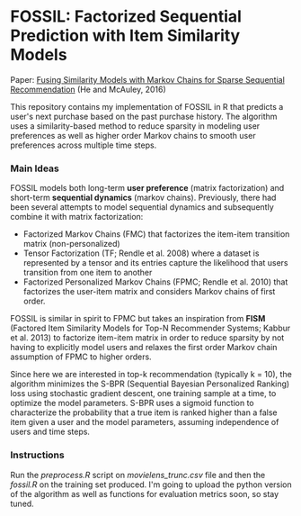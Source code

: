 # FOSSIL: Factorized Sequential Prediction with Item Similarity Models
Paper: [Fusing Similarity Models with Markov Chains for Sparse Sequential Recommendation](https://arxiv.org/pdf/1609.09152.pdf) (He and McAuley, 2016)

This repository contains my implementation of FOSSIL in R that predicts a user's next purchase based on the past purchase history. The algorithm uses a similarity-based method to reduce sparsity in modeling user preferences as well as higher order Markov chains to smooth user preferences across multiple time steps.

### Main Ideas
FOSSIL models both long-term **user preference** (matrix factorization) and short-term **sequential dynamics** (markov chains). Previously, there had been several attempts to model sequential dynamics and subsequently combine it with matrix factorization:

- Factorized Markov Chains (FMC) that factorizes the item-item transition matrix (non-personalized)
- Tensor Factorization (TF; Rendle et al. 2008) where a dataset is represented by a tensor and its entries capture the likelihood that users transition from one item to another
- Factorized Personalized Markov Chains (FPMC; Rendle et al. 2010) that factorizes the user-item matrix and considers Markov chains of first order.

FOSSIL is similar in spirit to FPMC but takes an inspiration from **FISM** (Factored Item Similarity Models for Top-N Recommender Systems; Kabbur et al. 2013) to factorize item-item matrix in order to reduce sparsity by not having to explicitly model users and relaxes the first order Markov chain assumption of FPMC to higher orders.

Since here we are interested in top-k recommendation (typically k = 10), the algorithm minimizes the S-BPR (Sequential Bayesian Personalized Ranking) loss using stochastic gradient descent, one training sample at a time, to optimize the model parameters. S-BPR uses a sigmoid function to characterize the probability that a true item is ranked higher than a false item given a user and the model parameters, assuming independence of users and time steps.

### Instructions
Run the *preprocess.R* script on *movielens_trunc.csv* file and then the *fossil.R* on the training set produced. I'm going to upload the python version of the algorithm as well as functions for evaluation metrics soon, so stay tuned.

